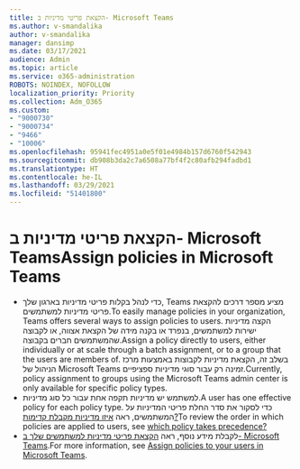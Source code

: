 ```yaml
---
title: הקצאת פריטי מדיניות ב- Microsoft Teams
ms.author: v-smandalika
author: v-smandalika
manager: dansimp
ms.date: 03/17/2021
audience: Admin
ms.topic: article
ms.service: o365-administration
ROBOTS: NOINDEX, NOFOLLOW
localization_priority: Priority
ms.collection: Adm_O365
ms.custom:
- "9000730"
- "9000734"
- "9466"
- "10006"
ms.openlocfilehash: 95941fec4951a0e5f01e4984b157d6760f542943
ms.sourcegitcommit: db908b3da2c7a6508a77bf4f2c80afb294fadbd1
ms.translationtype: HT
ms.contentlocale: he-IL
ms.lasthandoff: 03/29/2021
ms.locfileid: "51401800"
---
```

# <a name="assign-policies-in-microsoft-teams"></a><span data-ttu-id="62f7a-102">הקצאת פריטי מדיניות ב- Microsoft Teams</span><span class="sxs-lookup"><span data-stu-id="62f7a-102">Assign policies in Microsoft Teams</span></span>

- <span data-ttu-id="62f7a-103">כדי לנהל בקלות פריטי מדיניות בארגון שלך, Teams מציע מספר דרכים להקצאת פריטי מדיניות למשתמשים.</span><span class="sxs-lookup"><span data-stu-id="62f7a-103">To easily manage policies in your organization, Teams offers several ways to assign policies to users.</span></span> <span data-ttu-id="62f7a-104">הקצה מדיניות ישירות למשתמשים, בנפרד או בקנה מידה של הקצאת אצווה, או לקבוצה שהמשתמשים חברים בקבוצה.</span><span class="sxs-lookup"><span data-stu-id="62f7a-104">Assign a policy directly to users, either individually or at scale through a batch assignment, or to a group that the users are members of.</span></span>  <span data-ttu-id="62f7a-105">בשלב זה, הקצאת מדיניות לקבוצות באמצעות מרכז הניהול של Microsoft Teams זמינה רק עבור סוגי מדיניות ספציפיים.</span><span class="sxs-lookup"><span data-stu-id="62f7a-105">Currently, policy assignment to groups using the Microsoft Teams admin center is only available for specific policy types.</span></span> 
- <span data-ttu-id="62f7a-106">למשתמש יש מדיניות תקפה אחת עבור כל סוג מדיניות.</span><span class="sxs-lookup"><span data-stu-id="62f7a-106">A user has one effective policy for each policy type.</span></span> <span data-ttu-id="62f7a-107">כדי לסקור את סדר החלת פריטי המדיניות על המשתמשים, ראה [איזו מדיניות מקבלת קדימות?](https://docs.microsoft.com/microsoftteams/assign-policies#which-policy-takes-precedence)</span><span class="sxs-lookup"><span data-stu-id="62f7a-107">To review the order in which policies are applied to users, see [which policy takes precedence?](https://docs.microsoft.com/microsoftteams/assign-policies#which-policy-takes-precedence)</span></span>
- <span data-ttu-id="62f7a-108">לקבלת מידע נוסף, ראה [הקצאת פריטי מדיניות למשתמשים שלך ב- Microsoft Teams](https://docs.microsoft.com/microsoftteams/assign-policies).</span><span class="sxs-lookup"><span data-stu-id="62f7a-108">For more information, see [Assign policies to your users in Microsoft Teams](https://docs.microsoft.com/microsoftteams/assign-policies).</span></span>

